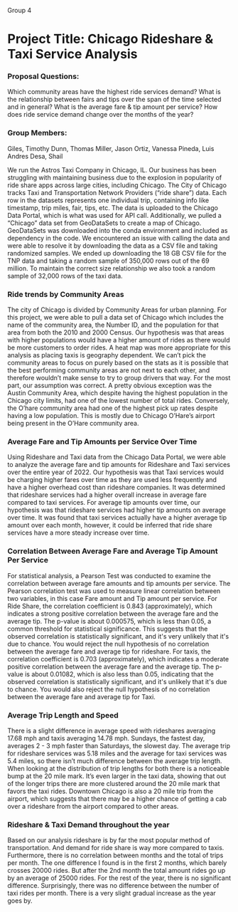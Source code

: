 Group 4

# Project Title: Chicago Rideshare & Taxi Service Analysis

### Proposal Questions:
Which community areas have the highest ride services demand?
What is the relationship between fairs and tips over the span of the time selected and in general?
What is the average fare & tip amount per service?
How does ride service demand change over the months of the year?

### Group Members:
Giles, Timothy
Dunn, Thomas
Miller, Jason
Ortiz, Vanessa
Pineda, Luis Andres
Desa, Shail



We run the Astros Taxi Company in Chicago, IL.
Our business has been struggling with maintaining business due to the explosion in popularity of ride share apps across large cities, including Chicago.
The City of Chicago tracks Taxi and Transportation Network Providers  (“ride share”) data. Each row in the datasets represents one individual trip, containing info like timestamp, trip miles, fair, tips, etc.
The data is uploaded to the Chicago Data Portal, which is what was used for API call. 
Additionally, we pulled a “Chicago” data set from GeoDataSets to create a map of Chicago. GeoDataSets was downloaded into the conda environment and included as dependency in the code.
We encountered an issue with calling the data and were able to resolve it by downloading the data as a CSV file and taking randomized samples. We ended up downloading the 18 GB CSV file for the TNP data and taking a random sample of 350,000 rows out of the 69 million. To maintain the correct size relationship we also took a random sample of 32,000 rows of the taxi data.




### Ride trends by Community Areas

The city of Chicago is divided by Community Areas for urban planning. For this project, we were able to pull a data set of Chicago which includes the name of the community area, the Number ID, and the population for that area from both the 2010 and 2000 Census. Our hypothesis was that areas with higher populations would have a higher amount of rides as there would be more customers to order rides. A heat map was more appropriate for this analysis as placing taxis is geography dependent. We can’t pick the community areas to focus on purely based on the stats as it is possible that the best performing community areas are not next to each other, and therefore wouldn’t make sense to try to group drivers that way.
 For the most part, our assumption was correct. A pretty obvious exception was the Austin Community Area, which despite having the highest population in the Chicago city limits, had one of the lowest number of total rides. Conversely, the O’hare community area had one of the highest pick up rates despite having a low population. This is mostly due to Chicago O’Hare’s airport being present in the O’Hare community area. 



### Average Fare and Tip Amounts per Service Over Time

Using Rideshare and Taxi data from the Chicago Data Portal, we were able to analyze the average fare and tip amounts for Rideshare and Taxi services over the entire year of 2022. Our hypothesis was that Taxi services would be charging higher fares over time as they are used less frequently and have a higher overhead cost than rideshare companies. It was determined that rideshare services had a higher overall increase in average fare compared to taxi services.
For average tip amounts over time, our hypothesis was that rideshare services had higher tip amounts on average over time. It was found that taxi services actually have a higher average tip amount over each month, however, it could be inferred that ride share services have a more steady increase over time.



### Correlation Between Average Fare and Average Tip Amount Per Service

For statistical analysis, a Pearson Test was conducted to examine the correlation between average fare amounts and tip amounts per service. The Pearson correlation test was used to measure linear correlation between two variables, in this case Fare amount and Tip amount per service.
For Ride Share, the correlation coefficient is 0.843 (approximately), which indicates a strong positive correlation between the average fare and the average tip. The p-value is about 0.000575, which is less than 0.05, a common threshold for statistical significance. This suggests that the observed correlation is statistically significant, and it's very unlikely that it's due to chance. You would reject the null hypothesis of no correlation between the average fare and average tip for rideshare.
For taxis, the correlation coefficient is 0.703 (approximately), which indicates a moderate positive correlation between the average fare and the average tip. The p-value is about 0.01082, which is also less than 0.05, indicating that the observed correlation is statistically significant, and it's unlikely that it's due to chance. You would also reject the null hypothesis of no correlation between the average fare and average tip for Taxi.



### Average Trip Length and Speed

There is a slight difference in average speed with rideshares averaging 17.68 mph and taxis averaging 14.78 mph. Sundays, the fastest day, averages 2 - 3 mph faster than Saturdays, the slowest day.
The average trip for rideshare services was 5.18 miles and the average for taxi services was 5.4 miles, so there isn’t much difference between the average trip length. When looking at the distribution of trip lengths for both there is a noticeable bump at the 20 mile mark. It’s even larger in the taxi data, showing that out of the longer trips there are more clustered around the 20 mile mark that favors the taxi rides. Downtown Chicago is also a 20 mile trip from the airport, which suggests that there may be a higher chance of getting a cab over a rideshare from the airport compared to other areas.



### Rideshare & Taxi Demand throughout the year

Based on our analysis rideshare is by far the most popular method of transportation. And demand for ride share is way more compared to taxis. 
Furthermore, there is no correlation between months and the total of trips per month. The one difference I found is in the first 2 months, which barely crosses 20000 rides. But after the 2nd month the total amount rides go up by an average of 25000 rides. For the rest of the year, there is no significant difference. 
Surprisingly, there was no difference between the number of taxi rides per month. There is a very slight gradual increase as the year goes by. 

